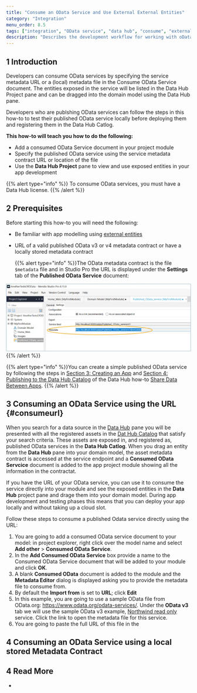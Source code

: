 ```yaml
---
title: "Consume an OData Service and Use External External Entities"
category: "Integration"
menu_order: 8.5
tags: ["integration", "OData service", "data hub", "consume", "external entity", "OData service URL"]
description: "Describes the development workflow for working with oData and external entities using Odata service URL."
---
```


## 1 Introduction

Developers can consume OData services by specifying the service metadata URL or a (local) metadata file in the Consume OData Service document.  The entities exposed in the service will be listed in  the Data Hub Project pane and can be dragged into the domain model using the Data Hub pane.  

Developers who are publshing OData services can follow the steps in this how-to to test their published OData service locally before deploying them and registering  them in the Data Hub Catlog. 

**This how-to will teach you how to do the following:**

* Add a consumed OData Service document in your project module
* Specify the published OData service using the service metadata contract URL or location of the file
* Use the **Data Hub Project** pane to view and use exposed entities in your app development

{{% alert type="info" %}}
To consume OData services, you must have a Data Hub license.
{{% /alert %}}


## 2 Prerequisites

Before starting this how-to you will need the following:

* Be familiar with app modelling using [external entities](/refguide/external-entities)

* URL of a valid published OData v3 or v4 metadata contract or have a locally stored metadata contract

	{{% alert type="info" %}}The OData metadata contract is the file  `$metadata` file and in Studio Pro the URL is displayed under the **Settings** tab of the **Published OData Service** document:
	

![published Odata service URL](attachments/consume-an-odata-service/metadata-contract-url.png)  
  {{% /alert %}}

  {{% alert type="info" %}}You can create a simple published OData service by following the steps in [Section 3: Creating an App](/data-hub/share-data/index#createapp) and [Section 4: Publishing to the Data Hub Catalog](/data-hub/share-data/index#publishing) of the Data Hub how-to [Share Data Between Apps](/data-hub/share-data/index).
  {{% /alert %}}

## 3 Consuming an OData Service using the URL {#consumeurl}

When you search for a data source in the [Data Hub](/refguide/data-hub-pane) pane you will be presented with all the registered assets in the [Dat Hub Catalog](/data-hub/data-hub-catalog/search) that satisfy your search criteria. These assets are exposed in, and registered as, published OData services in the **Data Hub Catlog**. When you drag an entity from the **Data Hub** pane into your domain model, the asset metadata contract is accessed at the service endpoint and a **Consumed OData Servcice** document is added to the app project module showing all the information in the contractat. 

If you have the URL of your OData service, you can use it to consume the service directly into your module and see the exposed entities in the **Data Hub** project pane and drage them into your domain model. During app development and testing phases this means that you can deploy your app locally and without taking up a cloud slot. 

Follow these steps to consume a published Odata service directly using the URL:

1. You are going to add a consumed OData service document to your model: in project explorer, right click over the model name and select **Add other** > **Consumed OData Service**.
2. In the **Add Consumed OData Service** box provide a name to the Consumed OData Service document that will be added to your module and click **OK**.
3. A blank **Consumed OData** document is added to the module and the **Metadata Editor** dialog is displayed asking you to provide the metadata file to consume from.
4. By default the **Import from** is set to **URL**; click **Edit**
5. In this example, you are going to use a sample OData file from OData.org: https://www.odata.org/odata-services/.  Under the **OData v3** tab we will use the sample OData v3 example, [Northwind read only](https://services.odata.org/V3/Northwind/Northwind.svc) service. Click the link to open the metadata file for this service.
6. You are going to paste the full URL of this file in the 

## 4 Consuming an OData Service using a local stored Metadata Contract



## 4 Read More

* 
